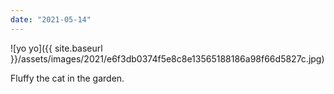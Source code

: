 ```yaml
---
date: "2021-05-14"
---
```


![yo yo]({{ site.baseurl }}/assets/images/2021/e6f3db0374f5e8c8e13565188186a98f66d5827c.jpg)

Fluffy the cat in the garden.
